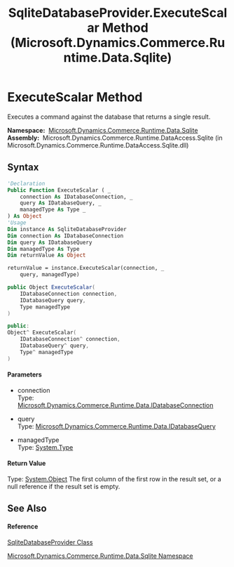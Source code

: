 ﻿---
title: SqliteDatabaseProvider.ExecuteScalar Method  (Microsoft.Dynamics.Commerce.Runtime.Data.Sqlite)
TOCTitle: ExecuteScalar Method
ms:assetid: M:Microsoft.Dynamics.Commerce.Runtime.Data.Sqlite.SqliteDatabaseProvider.ExecuteScalar(Microsoft.Dynamics.Commerce.Runtime.Data.IDatabaseConnection,Microsoft.Dynamics.Commerce.Runtime.Data.IDatabaseQuery,System.Type)
ms:mtpsurl: https://technet.microsoft.com/en-us/library/microsoft.dynamics.commerce.runtime.data.sqlite.sqlitedatabaseprovider.executescalar(v=AX.60)
ms:contentKeyID: 65320180
ms.date: 05/18/2015
mtps_version: v=AX.60
f1_keywords:
- Microsoft.Dynamics.Commerce.Runtime.Data.Sqlite.SqliteDatabaseProvider.ExecuteScalar
dev_langs:
- CSharp
- C++
- VB
---

# ExecuteScalar Method

Executes a command against the database that returns a single result.

**Namespace:**  [Microsoft.Dynamics.Commerce.Runtime.Data.Sqlite](microsoft-dynamics-commerce-runtime-data-sqlite-namespace.md)  
**Assembly:**  Microsoft.Dynamics.Commerce.Runtime.DataAccess.Sqlite (in Microsoft.Dynamics.Commerce.Runtime.DataAccess.Sqlite.dll)

## Syntax

``` vb
'Declaration
Public Function ExecuteScalar ( _
    connection As IDatabaseConnection, _
    query As IDatabaseQuery, _
    managedType As Type _
) As Object
'Usage
Dim instance As SqliteDatabaseProvider
Dim connection As IDatabaseConnection
Dim query As IDatabaseQuery
Dim managedType As Type
Dim returnValue As Object

returnValue = instance.ExecuteScalar(connection, _
    query, managedType)
```

``` csharp
public Object ExecuteScalar(
    IDatabaseConnection connection,
    IDatabaseQuery query,
    Type managedType
)
```

``` c++
public:
Object^ ExecuteScalar(
    IDatabaseConnection^ connection, 
    IDatabaseQuery^ query, 
    Type^ managedType
)
```

#### Parameters

  - connection  
    Type: [Microsoft.Dynamics.Commerce.Runtime.Data.IDatabaseConnection](idatabaseconnection-interface-microsoft-dynamics-commerce-runtime-data.md)  

<!-- end list -->

  - query  
    Type: [Microsoft.Dynamics.Commerce.Runtime.Data.IDatabaseQuery](idatabasequery-interface-microsoft-dynamics-commerce-runtime-data.md)  

<!-- end list -->

  - managedType  
    Type: [System.Type](https://technet.microsoft.com/en-us/library/42892f65\(v=ax.60\))  

#### Return Value

Type: [System.Object](https://technet.microsoft.com/en-us/library/e5kfa45b\(v=ax.60\))  
The first column of the first row in the result set, or a null reference if the result set is empty.  

## See Also

#### Reference

[SqliteDatabaseProvider Class](sqlitedatabaseprovider-class-microsoft-dynamics-commerce-runtime-data-sqlite.md)

[Microsoft.Dynamics.Commerce.Runtime.Data.Sqlite Namespace](microsoft-dynamics-commerce-runtime-data-sqlite-namespace.md)


